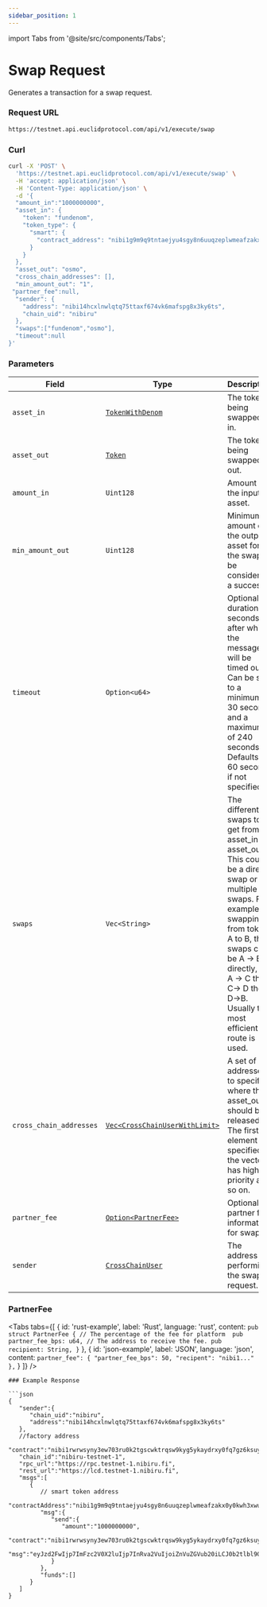 ```yaml
---
sidebar_position: 1 
---
```

import Tabs from '@site/src/components/Tabs';

# Swap Request

Generates a transaction for a swap request.

### Request URL
 
```bash
https://testnet.api.euclidprotocol.com/api/v1/execute/swap
```
### Curl
```bash
curl -X 'POST' \
  'https://testnet.api.euclidprotocol.com/api/v1/execute/swap' \
  -H 'accept: application/json' \
  -H 'Content-Type: application/json' \
  -d '{
  "amount_in":"1000000000",
  "asset_in": {
    "token": "fundenom",
    "token_type": {
      "smart": {
        "contract_address": "nibi1g9m9q9tntaejyu4sgy8n6uuqzeplwmeafzakx0y0kwh3xwu2hagsujjh5n"
      }
    }
  },
  "asset_out": "osmo",
  "cross_chain_addresses": [],
  "min_amount_out": "1",
 "partner_fee":null,
  "sender": {
    "address": "nibi14hcxlnwlqtq75ttaxf674vk6mafspg8x3ky6ts",
    "chain_uid": "nibiru"
  },
  "swaps":["fundenom","osmo"],
  "timeout":null
}'
```
### Parameters

| Field                   | Type                            | Description                                                                                                               |
|-------------------------|---------------------------------|---------------------------------------------------------------------------------------------------------------------------|
| `asset_in`              | [`TokenWithDenom`](../../../Euclid%20Smart%20Contracts/CosmWasm/overview#tokenwithdenom)               | The token being swapped in.                                                                                               |
| `asset_out`             | [`Token`](../../../Euclid%20Smart%20Contracts/CosmWasm/overview#token)                         | The token being swapped out.                                                                                              |
| `amount_in`             | `Uint128`                       | Amount of the input asset.                                                                                                |
| `min_amount_out`        | `Uint128`                       | Minimum amount of the output asset for the swap to be considered a success.                                               |
| `timeout`               | `Option<u64>`                   | Optional duration in seconds after which the message will be timed out. Can be set to a minimum of 30 seconds and a maximum of 240 seconds. Defaults to 60 seconds if not specified.|
| `swaps`                 | `Vec<String>`             | The different swaps to get from asset_in to asset_out. This could be a direct swap or multiple swaps. For example, if swapping from token A to B, the swaps can be A -> B directly, or A -> C then C-> D then D->B. Usually the most efficient route is used. |
| `cross_chain_addresses` | [`Vec<CrossChainUserWithLimit>`](../../../Euclid%20Smart%20Contracts/CosmWasm/overview#crosschainuserwithlimit)  | A set of addresses to specify where the asset_out should be released. The first element specified in the vector has highest priority and so on. |
| `partner_fee`           | [`Option<PartnerFee>`](#partnerfee)            | Optional partner fee information for swaps.                                                                     |
| `sender`           | [`CrossChainUser`](../../../Euclid%20Smart%20Contracts/CosmWasm/overview#crosschainuser)  | The address performing the swap request.                                                       |

### PartnerFee
<Tabs tabs={[
{
id: 'rust-example',
label: 'Rust',
language: 'rust',
content: `
pub struct PartnerFee {
    // The percentage of the fee for platform 
    pub partner_fee_bps: u64,
    // The address to receive the fee.
    pub recipient: String,
}
`
},
{
id: 'json-example',
label: 'JSON',
language: 'json',
content: `
partner_fee": {
    "partner_fee_bps": 50,
    "recipent": "nibi1..."
  },
`
}
]} />
```
### Example Response

```json
{
   "sender":{
      "chain_uid":"nibiru",
      "address":"nibi14hcxlnwlqtq75ttaxf674vk6mafspg8x3ky6ts"
   },
   //factory address
   "contract":"nibi1rwrwsyny3ew703ru0k2tgscwktrqsw9kyg5ykaydrxy0fq7gz6ksuyqfnm",
   "chain_id":"nibiru-testnet-1",
   "rpc_url":"https://rpc.testnet-1.nibiru.fi",
   "rest_url":"https://lcd.testnet-1.nibiru.fi",
   "msgs":[
      {
         // smart token address
         "contractAddress":"nibi1g9m9q9tntaejyu4sgy8n6uuqzeplwmeafzakx0y0kwh3xwu2hagsujjh5n",
         "msg":{
            "send":{
               "amount":"1000000000",
               "contract":"nibi1rwrwsyny3ew703ru0k2tgscwktrqsw9kyg5ykaydrxy0fq7gz6ksuyqfnm",
               "msg":"eyJzd2FwIjp7ImFzc2V0X2luIjp7InRva2VuIjoiZnVuZGVub20iLCJ0b2tlbl90eXBlIjp7InNtYXJ0Ijp7ImNvbnRyYWN0X2FkZHJlc3MiOiJuaWJpMWc5bTlxOXRudGFlanl1NHNneThuNnV1cXplcGx3bWVhZnpha3gweTBrd2gzeHd1MmhhZ3N1ampoNW4ifX19LCJhc3NldF9vdXQiOiJvc21vIiwiY3Jvc3NfY2hhaW5fYWRkcmVzc2VzIjpbXSwibWluX2Ftb3VudF9vdXQiOiIxIiwicGFydG5lcl9mZWUiOm51bGwsInN3YXBzIjpbeyJ0b2tlbl9pbiI6ImZ1bmRlbm9tIiwidG9rZW5fb3V0Ijoib3NtbyJ9XSwidGltZW91dCI6bnVsbH19"
            }
         },
         "funds":[]
      }
   ]
}
```
